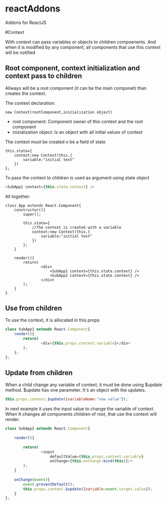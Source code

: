 # reactAddons
Addons for ReactJS

#Context

With context can pass variables or objects to children compoenents. And when it 
is modified by any component, all components that use this context will be notified

## Root component, context initialization and context pass to children

Allways will be a root component (it can be the main componet) than creates the context. 

The context declaration:
```javacript
new Context(rootComponent,inizialization object)
```

* root component: Component owner of this context and the root component 
* inizialization object: Is an object with all initial values of context


The context must be created o be a field of state

```javacript
this.state={
    context:new Context(this,{
        variable:"initial text"
    })
};
```

To pass the context to children is used as argument using state object

```javascript
<SubApp1 context={this.state.context} />
```

All together:

```javacript
class App extends React.Component{
    constructor(){
        super();
        
        this.state={
            //The context is created with a variable
            context:new Context(this,{
                variable:"initial text"
            })
        };
    }
   
    render(){
        return(
                <div>
                    <SubApp1 context={this.state.context} />
                    <SubApp2 context={this.state.context} />
                </div>
        );
    }
}
```

## Use from children

To use the context, it is allocated in this.props

```javascript
class SubApp1 extends React.Component{
    render(){
        return(
                <div>{this.props.context.variable}</div>
        );
    };
};
```

## Update from children

When a child change any variable of context, it must be done using $update method. 
$update has one parameter. It's an object with the updates.

```javascript
this.props.context.$update({variableName:"new value"});
```

In next example it uses the input value to change the variable of context. 
When It changes all components children of root, that use the context will render.

```javascript
class SubApp2 extends React.Component{
    
    render(){
        
        return(
                <input 
                    defaultValue={this.props.context.variable} 
                    onChange={this.onChange.bind(this)}/>
        );
    }
    
    onChange(event){
        event.preventDefault();
        this.props.context.$update({variable:event.target.value});
    }
};
```